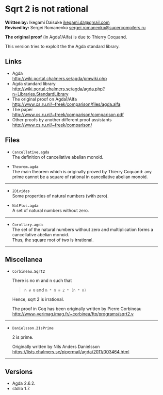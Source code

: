 # Sqrt 2 is not rational

**Written by:** Ikegami Daisuke <ikegami.da@gmail.com>  
**Revised by:** Sergei Romanenko <sergei.romanenko@supercompilers.ru>

**The original proof** (in Agda1/Alfa) is due to Thierry Coquand.

This version tries to exploit the the Agda standard library.

## Links

* Agda  
  <http://wiki.portal.chalmers.se/agda/pmwiki.php>
* Agda standard library  
  <http://wiki.portal.chalmers.se/agda/agda.php?n=Libraries.StandardLibrary>
* The original proof on Agda1/Alfa  
  <http://www.cs.ru.nl/~freek/comparison/files/agda.alfa>
* The paper  
  <http://www.cs.ru.nl/~freek/comparison/comparison.pdf>
* Other proofs by another different proof assistants  
  <http://www.cs.ru.nl/~freek/comparison/>

## Files

* `Cancellative.agda`  
  The definition of cancellative abelian monoid.

* `Theorem.agda`  
  The main theorem which is originally proved by Thierry Coquand:
  any prime cannot be a square of rational in cancellative
  abelian monoid.

---

* `2Divides`  
  Some properties of natural numbers (with zero).

* `NatPlus.agda`  
  A set of natural numbers without zero.

---

* `Corollary.agda`  
  The set of the natural numbers without zero and  multiplication
  forms a cancellative abelian monoid.  
  Thus, the square root of two is irrational.

---

## Miscellanea

* `Corbineau.Sqrt2`

  There is no m and n such that

    > `n ≢ 0` and `m * m ≡ 2 * (n * n)`

  Hence, sqrt 2 is irrational.

  The proof in Coq has been originally written by Pierre Corbineau  
  <http://www-verimag.imag.fr/~corbinea/ftp/programs/sqrt2.v>

---

* `Danielsson.2IsPrime`

  2 is prime.

  Originally written by Nils Anders Danielsson  
  <https://lists.chalmers.se/pipermail/agda/2011/003464.html>

---

## Versions

- Agda 2.6.2.
- stdlib 1.7.
